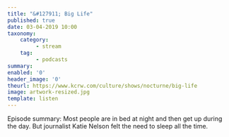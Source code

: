 ```yaml
---
title: "&#127911; Big Life"
published: true
date: 03-04-2019 10:00
taxonomy:
    category:
         - stream
    tag:
         - podcasts
summary:
enabled: '0'
header_image: '0'
theurl: https://www.kcrw.com/culture/shows/nocturne/big-life
image: artwork-resized.jpg
template: listen
---
```

 
Episode summary: Most people are in bed at night and then get up during the day. But journalist Katie Nelson felt the need to sleep all the time.
